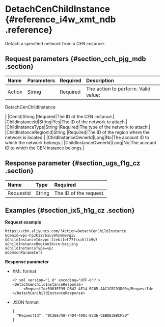 # DetachCenChildInstance {#reference_i4w_xmt_ndb .reference}

Detach a specified network from a CEN instance.

## Request parameters {#section_cch_pjg_mdb .section}

|Name|Parameters|Required|Description|
|:---|:---------|:-------|:----------|
|Action|String |Required| The action to perform. Valid value: 

 DetachCenChildInstance

 |
|CenId|String |Required|The ID of the CEN instance.|
|Childinstanceid|String|Yes|The ID of the network to attach.|
|ChildInstanceType|String |Required|The type of the network to attach.|
|ChildInstanceRegionId|String |Required|The ID of the region where the network is located.|
|ChildInstanceOwnerId|Long|No|The account ID to which the network belongs.|
|ChildInstanceOwnerId|Long|No|The account ID to which the CEN instance belongs.|

## Response parameter {#section_ugs_f1g_cz .section}

|Name |Type|Required|
|:----|:---|:-------|
|Requestid|String|The ID of the request.|

## Examples {#section_ix5_h1g_cz .section}

**Request example**

``` {#createVPCpub}
https://cbn.aliyuncs.com/?Action=DetachCenChildInstance
&CenId=vpc-hp3kz27b1uv9hsmm9vqiv
&ChildInstanceId=vpc-2zeki1et77fssihllb9s7
&ChildInstanceRegionId=cn-beijing
&ChildInstanceType=vpc
&CommonParameters
```

**Response parameter**

-   XML format

    ```
    <? xml version="1.0" encoding="UTF-8"? >
    <DetachCenChildInstanceResponse>
         <RequestId>5903EE99-D542-4E14-BC65-AAC1CB2D3D03</RequestId>
    </DetachCenChildInstanceResponse>
    ```

-   JSON format

    ```
    {
      "RequestId": "0C2EE7A8-74D4-4081-8236-CEBDE3BBCF50"
    }
    ```


